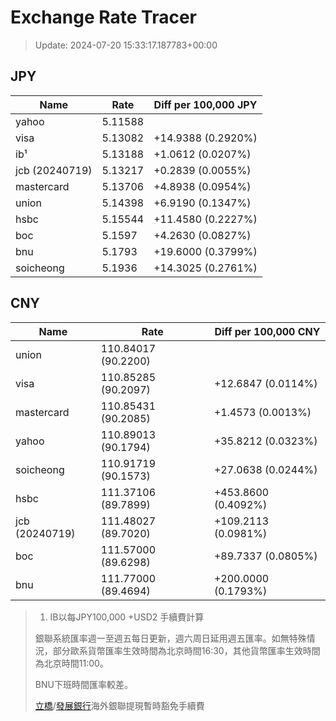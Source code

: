 # Exchange Rate Tracer

> Update: 2024-07-20 15:33:17.187783+00:00

## JPY

| Name           |    Rate | Diff per 100,000 JPY   |
|----------------|---------|------------------------|
| yahoo          | 5.11588 |                        |
| visa           | 5.13082 | +14.9388 (0.2920%)     |
| ib¹            | 5.13188 | +1.0612 (0.0207%)      |
| jcb (20240719) | 5.13217 | +0.2839 (0.0055%)      |
| mastercard     | 5.13706 | +4.8938 (0.0954%)      |
| union          | 5.14398 | +6.9190 (0.1347%)      |
| hsbc           | 5.15544 | +11.4580 (0.2227%)     |
| boc            | 5.1597  | +4.2630 (0.0827%)      |
| bnu            | 5.1793  | +19.6000 (0.3799%)     |
| soicheong      | 5.1936  | +14.3025 (0.2761%)     |

## CNY

| Name           | Rate                | Diff per 100,000 CNY   |
|----------------|---------------------|------------------------|
| union          | 110.84017	(90.2200) |                        |
| visa           | 110.85285	(90.2097) | +12.6847 (0.0114%)     |
| mastercard     | 110.85431	(90.2085) | +1.4573 (0.0013%)      |
| yahoo          | 110.89013	(90.1794) | +35.8212 (0.0323%)     |
| soicheong      | 110.91719	(90.1573) | +27.0638 (0.0244%)     |
| hsbc           | 111.37106	(89.7899) | +453.8600 (0.4092%)    |
| jcb (20240719) | 111.48027	(89.7020) | +109.2113 (0.0981%)    |
| boc            | 111.57000	(89.6298) | +89.7337 (0.0805%)     |
| bnu            | 111.77000	(89.4694) | +200.0000 (0.1793%)    |


> 1. IB以每JPY100,000 +USD2 手續費計算
>
> 銀聯系統匯率週一至週五每日更新，週六周日延用週五匯率。如無特殊情況，部分歐系貨幣匯率生效時間為北京時間16:30，其他貨幣匯率生效時間為北京時間11:00。
>
> BNU下班時間匯率較差。
>
> [立橋](https://www.wlbank.com.mo/uploads/ueditor/file/20181211/1544536513900230.pdf)/[發展銀行](https://www.mdb.com.mo/Service_Charges_20230728.pdf)海外銀聯提現暫時豁免手續費


